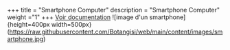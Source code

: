 +++
title = "Smartphone Computer"
description = "Smartphone Computer"
weight ="1"
+++
[Voir documentation](https://github.com/Botangisi/SmartphoneComputer/blob/main/README.md)
![image d'un smartphone]{height=400px width=500px}(https://raw.githubusercontent.com/Botangisi/web/main/content/images/smartphone.jpg)